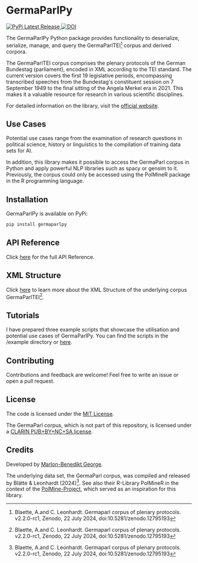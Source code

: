 # GermaParlPy
<div align="left">
  <a href="https://pypi.org/project/germaparlpy/">
    <img src="https://img.shields.io/pypi/v/germaparlpy.svg" alt="PyPi Latest Release"/>
  </a>
  <a href="https://doi.org/10.5281/zenodo.15180629">
    <img src="https://zenodo.org/badge/DOI/10.5281/zenodo.15180629.svg" alt="DOI">
  </a>
</div>

The GermaParlPy Python package provides functionality to deserialize, serialize, manage, and query the GermaParlTEI[^1]
 corpus and derived corpora.

The GermaParlTEI corpus comprises the plenary protocols of the German Bundestag (parliament), encoded in XML according to the TEI standard. The current version covers the first 19 legislative periods, encompassing transcribed speeches from the Bundestag's constituent session on 7 September 1949 to the final sitting of the Angela Merkel era in 2021. This makes it a valuable resource for research in various scientific disciplines.

For detailed information on the library, visit the [official website](https://nolram567.github.io/GermaParlPy/).

## Use Cases

Potential use cases range from the examination of research questions in political science, history or linguistics to the compilation of training data sets for AI.

In addition, this library makes it possible to access the GermaParl corpus in Python and apply powerful NLP libraries such as spacy or gensim to it. Previously, the corpus could only be accessed using the PolMineR package in the R programming language.

## Installation

GermaParlPy is available on PyPi:

```sh
pip install germaparlpy
```

## API Reference

Click [here](https://nolram567.github.io/GermaParlPy/) for the full API Reference.

## XML Structure

Click [here](https://nolram567.github.io/GermaParlPy/xml-structure.html) to learn more about the XML Structure of the underlying corpus GermaParlTEI[^1].

## Tutorials

I have prepared three example scripts that showcase the utilisation and potential use cases of GermaParlPy. You can find the scripts in the /example directory or [here](https://nolram567.github.io/GermaParlPy/tutorials.html).

## Contributing

Contributions and feedback are welcome! Feel free to write an issue or open a pull request.

## License

The code is licensed under the [MIT License](LICENSE).

The GermaParl corpus, which is not part of this repository, is licensed under a [CLARIN PUB+BY+NC+SA license](https://www.clarin.eu/content/licenses-and-clarin-categories).

## Credits

Developed by [Marlon-Benedikt George](https://github.com/https://github.com/Nolram567).

The underlying data set, the GermaParl corpus, was compiled and released by Blätte & Leonhardt (2024)[^1].
See also their R-Library PolMineR in the context of the [PolMine-Project](https://polmine.github.io/), which served as an inspiration for this library.

[^1]: Blaette, A.and C. Leonhardt. Germaparl corpus of plenary protocols. v2.2.0-rc1, Zenodo, 22 July 2024, doi:10.5281/zenodo.12795193